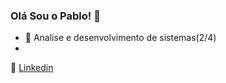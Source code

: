 ### Olá Sou o Pablo! 👋

- 🌱 Analise e desenvolvimento de sistemas(2/4)
- 
 💼  [Linkedin](https://www.linkedin.com/in/pablo-alessandro-ruiz-8173b3156/) 
